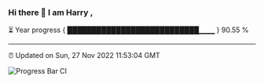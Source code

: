 ### Hi there 👋 I am Harry , 

⏳ Year progress { ███████████████████████████▁▁▁ } 90.55 %

---

⏰ Updated on Sun, 27 Nov 2022 11:53:04 GMT

![Progress Bar CI](https://github.com/duykhang68/duykhang68/workflows/Progress%20Bar%20CI/badge.svg)
